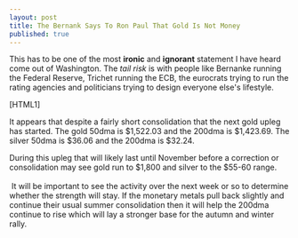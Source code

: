 ```yaml
---
layout: post
title: The Bernank Says To Ron Paul That Gold Is Not Money
published: true
---
```

<p>This has to be one of the most <strong>ironic</strong> and <strong>ignorant</strong> statement I have heard come out of Washington. The <em>tail risk</em> is with people like Bernanke running the Federal Reserve, Trichet running the ECB, the eurocrats trying to run the rating agencies and politicians trying to design everyone else's lifestyle.<img src="{{ site.baseurl }}/images/130711.jpg" border="0" alt="" width="1" height="1" /></p>
<p>[HTML1]</p>
<p>It appears that despite a fairly short consolidation that the next gold upleg has started. The gold 50dma is $1,522.03 and the 200dma is $1,423.69. The silver 50dma is $36.06 and the 200dma is $32.24.</p>
<p>During this upleg that will likely last until November before a correction or consolidation may see gold run to $1,800 and silver to the $55-60 range.<br/><br/> It will be important to see the activity over the next week or so to determine whether the strength will stay. If the monetary metals pull back slightly and continue their usual summer consolidation then it will help the 200dma continue to rise which will lay a stronger base for the autumn and winter rally.</p>
<p>&nbsp;</p>
